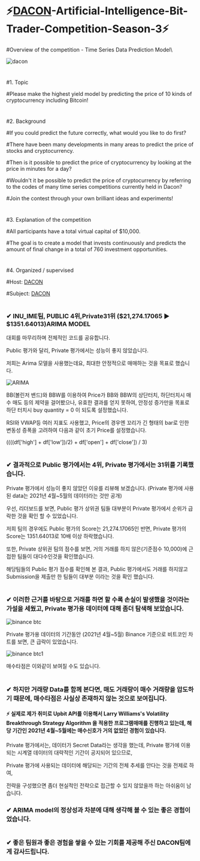 # ⚡[DACON](https://dacon.io/competitions/official/235740/overview/description)-Artificial-Intelligence-Bit-Trader-Competition-Season-3⚡

#Overview of the competition - Time Series Data Prediction Model\

![dacon](https://user-images.githubusercontent.com/66030601/137611154-7c786d74-2e83-4774-aedb-fcff97001195.PNG)

#
#1. Topic

#Please make the highest yield model by predicting the price of 10 kinds of cryptocurrency including Bitcoin!
#
#2. Background

#If you could predict the future correctly, what would you like to do first?

#There have been many developments in many areas to predict the price of stocks and cryptocurrency.

#Then is it possible to predict the price of cryptocurrency by looking at the price in minutes for a day?

#Wouldn't it be possible to predict the price of cryptocurrency by referring to the codes of many time series competitions currently held in Dacon?

#Join the contest through your own brilliant ideas and experiments!
#
#3. Explanation of the competition

#All participants have a total virtual capital of $10,000.

#The goal is to create a model that invests continuously and predicts the amount of final change in a total of 760 investment 
opportunities.
#
#4. Organized / supervised

#Host: [DACON](https://dacon.io/)

#Subject: [DACON](https://dacon.io/)

#

### ✔ INU_IME팀, PUBLIC 4위,Private31위 ($21,274.17065 ▶ $1351.64013)ARIMA MODEL

대회를 마무리하며 전체적인 코드를 공유합니다. 

Public 평가와 달리, Private 평가에서는 성능이 좋지 않았습니다. 

저희는 Arima 모델을 사용했는데요, 최대한 안정적으로 매매하는 것을 목표로 했습니다.

![ARIMA](https://user-images.githubusercontent.com/66030601/137611992-bc97ae54-b364-4aff-abfe-1d7e7e20fd34.PNG)


BB(볼린저 밴드)와 BBW를 이용하여 Price가 BB와 BBW의 상단터치, 하단터치시 매수 매도 등의 제약을 걸어봤으나, 유효한 결과를 얻지 못하여, 안정성 증가만을 목표로 하단 터치시 buy quantity = 0 이 되도록 설정했습니다.

RSI와 VWAP등 여러 지표도 사용했고, Price의 경우엔 꼬리가 긴 형태의 bar로 인한 변동성 증폭을 고려하여 다음과 같이 초기 Price를 설정했습니다.

((((df['high'] + df['low'])/2) +  df['open'] + df['close']) / 3)
#
### ✔ 결과적으로 Public 평가에서는 4위, Private 평가에서는 31위를 기록했습니다.

Private 평가에서 성능이 좋지 않았던 이유를 리뷰해 보겠습니다. (Private 평가에 사용된 data는 2021년 4월~5월의 데이터라는 것만 공개)

우선, 리더보드를 보면, Public 평가 상위권 팀들 대부분이 Private 평가에서 순위가 급락한 것을 확인 할 수 있었습니다.

저희 팀의 경우에도 Public 평가의 Score는 21,274.17065인 반면, Private 평가의 Score는 1351.64013로  10배 이상 하락했습니다.

또한, Private 상위권 팀의 점수를 보면, 거의 거래를 하지 않은(기준점수 10,000)에 근접한 팀들이 대다수인것을 확인했습니다.

해당팀들의 Public 평가 점수를 확인해 본 결과, Public 평가에서도 거래를 하지않고 Submission을 제출만 한 팀들이 대부분 이라는 것을 확인 했습니다.
#
### ✔ 이러한 근거를 바탕으로 거래를 하면 할 수록 손실이 발생했을 것이라는 가설을 세웠고, Private 평가용 데이터에 대해 좀더 탐색해 보았습니다.

![binance btc](https://user-images.githubusercontent.com/66030601/137497764-adcd1696-c47a-4a54-a0bc-3a5b625e9dac.PNG)

Private 평가용 데이터의 기간동안 (2021년 4월~5월) Binance 기준으로 비트코인 차트를 보면, 큰 급락이 있었습니다.

![binance btc1](https://user-images.githubusercontent.com/66030601/137498060-d6c6b5ac-d393-4d85-94b2-4943dbc8ca66.PNG)

매수타점은 이와같이 보여질 수도 있습니다.
#
### ✔ 하지만 거래량 Data를 함께 본다면, 매도 거래량이 매수 거래량을 압도하기 때문에, 매수타점은 사실상 존재하지 않는 것으로 보여집니다.

#### ⚡ 실제로 제가 취미로 Upbit API를 이용해서 Larry Williams's Volatility Breakthrough Strategy Algorithm 을 적용한 프로그램매매를 진행하고 있는데, 해당 기간인 2021년 4월~5월에는 매수신호가 거의 없었던 경험이 있습니다.

Private 평가에서는, 데이터가 Secret Data라는 생각을 했는데, Private 평가에 이용되는 시계열 데이터의 대략적인 기간이 공지되어 있으므로, 

Private 평가에 사용되는 데이터에 해당되는 기간의 전체 추세를 안다는 것을 전제로 하여,

전략을 구성했으면 좀더 현실적인 전략으로 접근할 수 있지 않았을까 하는 아쉬움이 남습니다.

### ✔ ARIMA model의 정상성과 차분에 대해 생각해 볼 수 있는 좋은 경험이었습니다.
#
### ✔ 좋은 팀원과 좋은 경험을 쌓을 수 있는 기회를 제공해 주신 DACON팀에게 감사드립니다.
